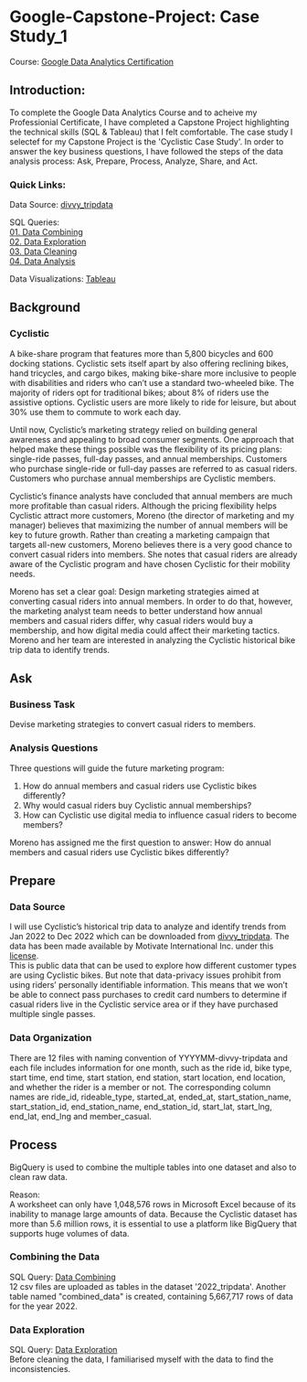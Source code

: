 # Google-Capstone-Project: Case Study_1
Course: [Google Data Analytics Certification](https://www.coursera.org/learn/google-data-analytics-capstone)
## Introduction:
To complete the Google Data Analytics Course and to acheive my Professionial Certificate, I have completed a Capstone Project highlighting the technical skills (SQL & Tableau) that I felt comfortable. The case study I selectef for my Capstone Project is the 'Cyclistic Case Study'. In order to answer the key business questions, I have followed the steps of the data analysis process: Ask, Prepare, Process, Analyze, Share, and Act.
### Quick Links: 
Data Source: [divvy_tripdata](https://divvy-tripdata.s3.amazonaws.com/index.html)

SQL Queries:  
[01. Data Combining](https://github.com/Avi6584/Google-Capstone-Project/blob/main/01.%20Data%20Combining.sql)  
[02. Data Exploration](https://github.com/Avi6584/Google-Capstone-Project/blob/main/02.%20Data%20Exploration.sql)  
[03. Data Cleaning](https://github.com/Avi6584/Google-Capstone-Project/blob/main/03.%20Data%20Cleaning.sql)  
[04. Data Analysis](https://github.com/Avi6584/Google-Capstone-Project/blob/main/04.%20Data%20Analysis.sql)  

Data Visualizations: [Tableau](https://public.tableau.com/app/profile/avinash.matla/viz/Cyclist-Data_Casestudy/TripsatStartStations?publish=yes)
## Background
### Cyclistic
A bike-share program that features more than 5,800 bicycles and 600 docking stations. Cyclistic sets itself apart by also offering reclining bikes, hand tricycles, and cargo bikes, making bike-share more inclusive to people with disabilities and riders who can’t use a standard two-wheeled bike. The majority of riders opt for traditional bikes; about 8% of riders use the assistive options. Cyclistic users are more likely to ride for leisure, but about 30% use them to commute to work each day.   
  
Until now, Cyclistic’s marketing strategy relied on building general awareness and appealing to broad consumer segments. One approach that helped make these things possible was the flexibility of its pricing plans: single-ride passes, full-day passes, and annual memberships. Customers who purchase single-ride or full-day passes are referred to as casual riders. Customers who purchase annual memberships are Cyclistic members.  
  
Cyclistic’s finance analysts have concluded that annual members are much more profitable than casual riders. Although the pricing flexibility helps Cyclistic attract more customers, Moreno (the director of marketing and my manager) believes that maximizing the number of annual members will be key to future growth. Rather than creating a marketing campaign that targets all-new customers, Moreno believes there is a very good chance to convert casual riders into members. She notes that casual riders are already aware of the Cyclistic program and have chosen Cyclistic for their mobility needs.  

Moreno has set a clear goal: Design marketing strategies aimed at converting casual riders into annual members. In order to do that, however, the marketing analyst team needs to better understand how annual members and casual riders differ, why casual riders would buy a membership, and how digital media could affect their marketing tactics. Moreno and her team are interested in analyzing the Cyclistic historical bike trip data to identify trends.  
## Ask
### Business Task
Devise marketing strategies to convert casual riders to members.
### Analysis Questions
Three questions will guide the future marketing program:  
1. How do annual members and casual riders use Cyclistic bikes differently?  
2. Why would casual riders buy Cyclistic annual memberships?  
3. How can Cyclistic use digital media to influence casual riders to become members?  

Moreno has assigned me the first question to answer: How do annual members and casual riders use Cyclistic bikes differently?
## Prepare
### Data Source
I will use Cyclistic’s historical trip data to analyze and identify trends from Jan 2022 to Dec 2022 which can be downloaded from [divvy_tripdata](https://divvy-tripdata.s3.amazonaws.com/index.html). The data has been made available by Motivate International Inc. under this [license](https://www.divvybikes.com/data-license-agreement).  
This is public data that can be used to explore how different customer types are using Cyclistic bikes. But note that data-privacy issues prohibit from using riders’ personally identifiable information. This means that we won’t be able to connect pass purchases to credit card numbers to determine if casual riders live in the Cyclistic service area or if they have purchased multiple single passes.
### Data Organization
There are 12 files with naming convention of YYYYMM-divvy-tripdata and each file includes information for one month, such as the ride id, bike type, start time, end time, start station, end station, start location, end location, and whether the rider is a member or not. The corresponding column names are ride_id, rideable_type, started_at, ended_at, start_station_name, start_station_id, end_station_name, end_station_id, start_lat, start_lng, end_lat, end_lng and member_casual.
## Process
BigQuery is used to combine the multiple tables into one dataset and also to clean raw data.

Reason:  
A worksheet can only have 1,048,576 rows in Microsoft Excel because of its inability to manage large amounts of data. Because the Cyclistic dataset has more than 5.6 million rows, it is essential to use a platform like BigQuery that supports huge volumes of data.
### Combining the Data
SQL Query: [Data Combining](https://github.com/Avi6584/Google-Capstone-Project/blob/main/01.%20Data%20Combining.sql)  
12 csv files are uploaded as tables in the dataset '2022_tripdata'. Another table named "combined_data" is created, containing 5,667,717 rows of data for the year 2022.
### Data Exploration
SQL Query: [Data Exploration](https://github.com/Avi6584/Google-Capstone-Project/blob/main/02.%20Data%20Exploration.sql)  
Before cleaning the data, I familiarised myself with the data to find the inconsistencies.
